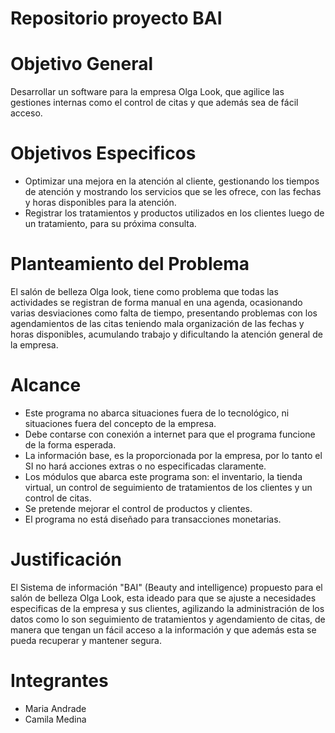 # Repositorio proyecto BAI

# Objetivo General
Desarrollar un software para la empresa Olga Look, 
que agilice las gestiones internas como el control de citas y que además sea de fácil acceso.


# Objetivos Especificos
- Optimizar una mejora en la atención al cliente, gestionando los tiempos de atención y mostrando los servicios que se les ofrece, con las fechas y horas disponibles para la atención. 
- Registrar los tratamientos y productos utilizados en los clientes luego de un tratamiento, para su próxima consulta. 

# Planteamiento del Problema
El salón de belleza Olga look, tiene como problema que todas las actividades se registran de forma manual en una agenda, ocasionando varias desviaciones como falta de tiempo,  presentando problemas con los agendamientos de las citas teniendo mala organización de las fechas y horas disponibles, acumulando trabajo y dificultando la atención general de la empresa.

# Alcance
- Este programa no abarca situaciones fuera de lo tecnológico, ni situaciones fuera del concepto de la empresa.
- Debe contarse con conexión a internet para que el programa funcione de la forma esperada.
- La información base, es la proporcionada por la empresa, por lo tanto el SI no hará acciones extras o no especificadas claramente. 
- Los módulos que abarca este programa son: el inventario, la tienda virtual, un control de seguimiento de tratamientos de los clientes y un control de citas.
- Se pretende mejorar el control de productos y clientes.
- El programa no está diseñado para transacciones monetarias.


# Justificación
El Sistema de información  "BAI" (Beauty and intelligence) propuesto para el salón de belleza Olga Look, esta ideado para que se ajuste a necesidades especificas de la empresa y sus clientes, agilizando la administración de los datos como lo son  seguimiento de tratamientos y agendamiento de citas, de manera que tengan un fácil acceso a la información y que además esta se pueda recuperar y mantener segura.


# Integrantes
- Maria Andrade
- Camila Medina

